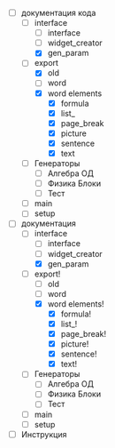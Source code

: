 - [ ] документация кода
    - [ ] interface
       - [ ] interface
       - [ ] widget_creator
       - [x] gen_param
    - [ ] export
        - [x] old
        - [ ] word
        - [x] word elements
            - [x] formula
            - [x] list_
            - [x] page_break
            - [x] picture
            - [x] sentence
            - [x] text
    - [ ] Генераторы
        - [ ] Алгебра ОД
        - [ ] Физика Блоки
        - [ ] Тест
    - [ ] main
    - [ ] setup     
- [ ] документация
    - [ ] interface
        - [ ] interface
        - [ ] widget_creator
        - [x] gen_param
    - [ ] export!
        - [ ] old
        - [ ] word
        - [x] word elements!
            - [x] formula!
            - [x] list_!
            - [x] page_break!
            - [x] picture!
            - [x] sentence!
            - [x] text!
    - [ ] Генераторы
        - [ ] Алгебра ОД
        - [ ] Физика Блоки
        - [ ] Тест
    - [ ] main
    - [ ] setup
- [ ] Инструкция 